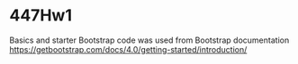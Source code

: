 # 447Hw1
Basics and starter Bootstrap code was used from Bootstrap documentation https://getbootstrap.com/docs/4.0/getting-started/introduction/

